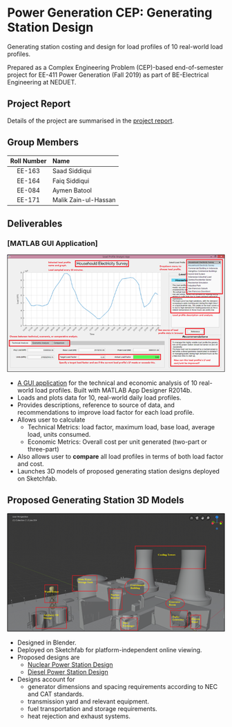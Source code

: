 # Power Generation CEP: Generating Station Design
Generating station costing and design for load profiles of 10 real-world load profiles. 

Prepared as a Complex Engineering Problem (CEP)-based end-of-semester project for EE-411 Power Generation (Fall 2019) as part of BE-Electrical Engineering at NEDUET. 

## Project Report
Details of the project are summarised in the [project report](./pg-cep-report.pdf).

## Group Members
|Roll Number|Name|
|:-------:|:------|
|EE-163|Saad Siddiqui|
|EE-164|Faiq Siddiqui|
|EE-084|Aymen Batool|
|EE-171|Malik Zain-ul-Hassan|

## Deliverables
### [MATLAB GUI Application]
![MATLAB Application Screen](./md-images/application-screen.png)

- [A GUI application](./pg-app/PG_App.mlapp) for the technical and economic analysis of 10 real-world load profiles. Built with MATLAB App Designer R2014b.
- Loads and plots data for 10, real-world daily load profiles.
- Provides descriptions, reference to source of data, and recommendations to improve load factor for each load profile.
- Allows user to calculate
	- Technical Metrics: load factor, maximum load, base load, average load, units consumed.
	- Economic Metrics: Overall cost per unit generated (two-part or three-part)
- Also allows user to **compare** all load profiles in terms of both load factor and cost. 
- Launches 3D models of proposed generating station designs deployed on Sketchfab.

## Proposed Generating Station 3D Models
![Nuclear Station Model](./md-images/nuclear-plant.png)

- Designed in Blender.
- Deployed on Sketchfab for platform-independent online viewing.
- Proposed designs are
	- [Nuclear Power Station Design](https://skfb.ly/6PT9R)
	- [Diesel Power Station Design](https://skfb.ly/6PTtZ)
- Designs account for 
	- generator dimensions and spacing requirements according to NEC and CAT standards.
	- transmission yard and relevant equipment.
	- fuel transportation and storage requirements. 
	- heat rejection and exhaust systems. 